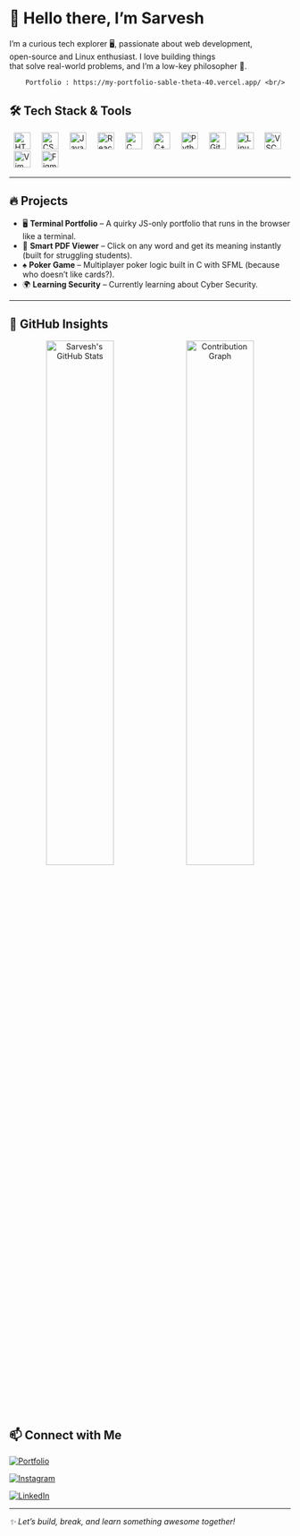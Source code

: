  <h1>
      👋 Hello there, I’m Sarvesh
      </h1>
      
 <p>
        I’m a curious tech explorer 🖥️, passionate about web development,<br/>
        open-source and Linux enthusiast. I love building things<br/>
        that solve real-world problems, and I’m a low-key philosopher 🧠.

        Portfolio : https://my-portfolio-sable-theta-40.vercel.app/ <br/>
  </p>




## 🛠 Tech Stack & Tools

<p align="left">
  <img alt="HTML5"      src="https://cdn.jsdelivr.net/gh/devicons/devicon/icons/html5/html5-original.svg"         width="30" hspace="8" />  
  <img alt="CSS3"       src="https://cdn.jsdelivr.net/gh/devicons/devicon/icons/css3/css3-original.svg"           width="30" hspace="8" />  
  <img alt="JavaScript" src="https://cdn.jsdelivr.net/gh/devicons/devicon/icons/javascript/javascript-original.svg"   width="30" hspace="8" />  
  <img alt="React"      src="https://cdn.jsdelivr.net/gh/devicons/devicon/icons/react/react-original.svg"         width="30" hspace="8" />  
  <img alt="C"          src="https://cdn.jsdelivr.net/gh/devicons/devicon/icons/c/c-original.svg"                 width="30" hspace="8" />  
  <img alt="C++"        src="https://cdn.jsdelivr.net/gh/devicons/devicon/icons/cplusplus/cplusplus-original.svg"   width="30" hspace="8" />  
  <img alt="Python"     src="https://cdn.jsdelivr.net/gh/devicons/devicon/icons/python/python-original.svg"         width="30" hspace="8" />  
  <img alt="Git"        src="https://cdn.jsdelivr.net/gh/devicons/devicon/icons/git/git-original.svg"               width="30" hspace="8" />  
  <img alt="Linux"      src="https://cdn.jsdelivr.net/gh/devicons/devicon/icons/linux/linux-original.svg"           width="30" hspace="8" />  
  <img alt="VSCode"     src="https://cdn.jsdelivr.net/gh/devicons/devicon/icons/vscode/vscode-original.svg"         width="30" hspace="8" />  
  <img alt="Vim"        src="https://cdn.jsdelivr.net/gh/devicons/devicon/icons/vim/vim-original.svg"               width="30" hspace="8" />  
  <img alt="Figma"      src="https://cdn.jsdelivr.net/gh/devicons/devicon/icons/figma/figma-original.svg"           width="30" hspace="8" />  
</p>



---

## 🔥 Projects

- 🖥️ **Terminal Portfolio** – A quirky JS-only portfolio that runs in the browser like a terminal.  
- 📘 **Smart PDF Viewer** – Click on any word and get its meaning instantly (built for struggling students).  
- ♠️ **Poker Game** – Multiplayer poker logic built in C with SFML (because who doesn’t like cards?).  
- 🌍 **Learning Security** – Currently learning about Cyber Security.

---

## 🚀 GitHub Insights

<p align="center">
  <!-- Overall GitHub Stats -->
  <img 
    src="https://github-readme-stats.vercel.app/api?username=root-sarvesh&show_icons=true&theme=radical&count_private=true" 
    alt="Sarvesh's GitHub Stats" 
    width="49%" 
  />
  <!-- Contribution Graph -->
  <img 
    src="https://github-readme-activity-graph.vercel.app/graph?username=root-sarvesh&theme=react-dark&area=true" 
    alt="Contribution Graph" 
    width="49%" 
  />
</p>


## 📫 Connect with Me

<p align="center">
  
  [![Portfolio](https://img.shields.io/badge/Portfolio-website-blue?style=for-the-badge&logo=google-chrome)](https://my-portfolio-sable-theta-40.vercel.app/)  
  
  [![Instagram](https://img.shields.io/badge/Instagram-%40sarvesh__kp-E4405F?style=for-the-badge&logo=instagram&logoColor=white)](https://instagram.com/sarvesh__kp) 
  
  [![LinkedIn](https://img.shields.io/badge/LinkedIn-Sarvesh-blue?style=for-the-badge&logo=linkedin)](https://www.linkedin.com/in/sarvesh-k-p-98006b310/)
  
</p>

---

_✨ Let’s build, break, and learn something awesome together!_
